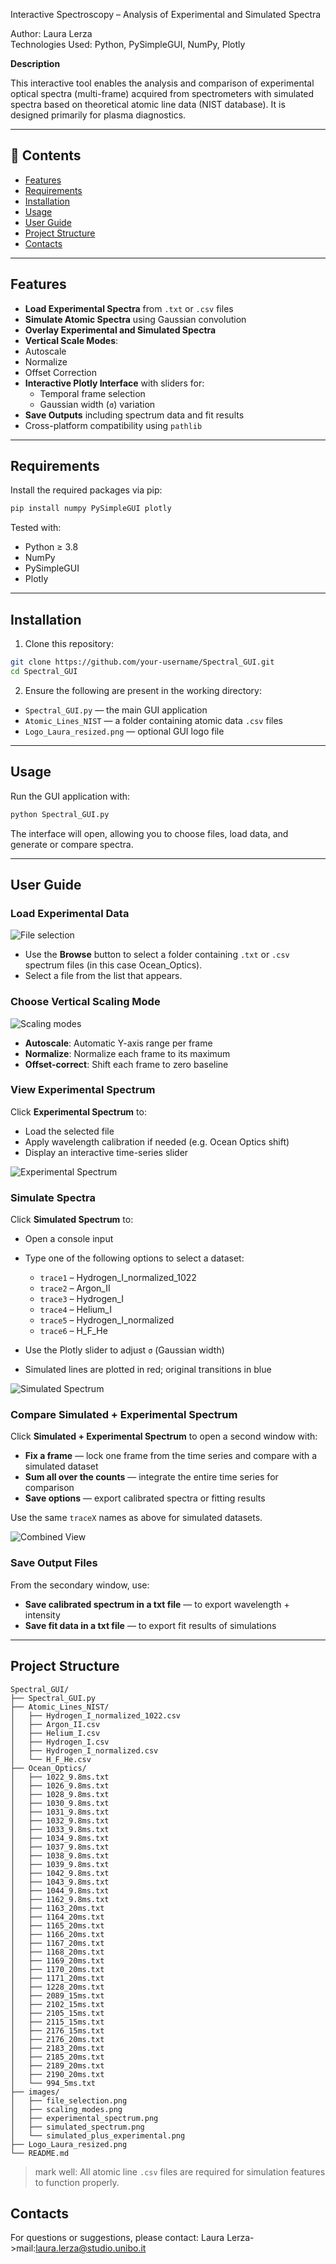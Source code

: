 Interactive Spectroscopy – Analysis of Experimental and Simulated Spectra

Author: Laura Lerza  
Technologies Used: Python, PySimpleGUI, NumPy, Plotly  

**Description**

This interactive tool enables the analysis and comparison of experimental optical spectra (multi-frame) acquired from spectrometers with simulated spectra based on theoretical atomic line data (NIST database). It is designed primarily for plasma diagnostics.

---

## 📁 Contents

- [Features](#-features)
- [Requirements](#-requirements)
- [Installation](#-installation)
- [Usage](#-usage)
- [User Guide](#-user-guide)
- [Project Structure](#-project-structure)
- [Contacts](#-contacts)

---

## Features

- **Load Experimental Spectra** from `.txt` or `.csv` files  
- **Simulate Atomic Spectra** using Gaussian convolution  
- **Overlay Experimental and Simulated Spectra**  
-  **Vertical Scale Modes**:
  - Autoscale
  - Normalize
  - Offset Correction  
- **Interactive Plotly Interface** with sliders for:
  - Temporal frame selection
  - Gaussian width (`σ`) variation  
- **Save Outputs** including spectrum data and fit results  
- Cross-platform compatibility using `pathlib`  

---

## Requirements

Install the required packages via pip:

```bash
pip install numpy PySimpleGUI plotly
```

Tested with:

- Python ≥ 3.8  
- NumPy  
- PySimpleGUI  
- Plotly  

---

## Installation

1. Clone this repository:

```bash
git clone https://github.com/your-username/Spectral_GUI.git
cd Spectral_GUI
```

2. Ensure the following are present in the working directory:

- `Spectral_GUI.py` — the main GUI application  
- `Atomic_Lines_NIST` — a folder containing atomic data `.csv` files  
- `Logo_Laura_resized.png` — optional GUI logo file  

---

## Usage

Run the GUI application with:

```bash
python Spectral_GUI.py
```

The interface will open, allowing you to choose files, load data, and generate or compare spectra.

---

## User Guide

### Load Experimental Data

![File selection](images/file_selection.png)

- Use the **Browse** button to select a folder containing `.txt` or `.csv` spectrum files (in this case Ocean_Optics).  
- Select a file from the list that appears.
  
###  Choose Vertical Scaling Mode

![Scaling modes](images/scaling_modes.png)

- **Autoscale**: Automatic Y-axis range per frame  
- **Normalize**: Normalize each frame to its maximum  
- **Offset-correct**: Shift each frame to zero baseline  

### View Experimental Spectrum

Click **Experimental Spectrum** to:

- Load the selected file  
- Apply wavelength calibration if needed (e.g. Ocean Optics shift)  
- Display an interactive time-series slider  

![Experimental Spectrum](images/experimental_spectrum.png)

### Simulate Spectra

Click **Simulated Spectrum** to:

- Open a console input  
- Type one of the following options to select a dataset:

  - `trace1` – Hydrogen_I_normalized_1022  
  - `trace2` – Argon_II  
  - `trace3` – Hydrogen_I  
  - `trace4` – Helium_I  
  - `trace5` – Hydrogen_I_normalized  
  - `trace6` – H_F_He  

- Use the Plotly slider to adjust `σ` (Gaussian width)  
- Simulated lines are plotted in red; original transitions in blue  

![Simulated Spectrum](images/simulated_spectrum.png)

### Compare Simulated + Experimental Spectrum

Click **Simulated + Experimental Spectrum** to open a second window with:

- **Fix a frame** — lock one frame from the time series and compare with a simulated dataset  
- **Sum all over the counts** — integrate the entire time series for comparison  
- **Save options** — export calibrated spectra or fitting results  

Use the same `traceX` names as above for simulated datasets.

![Combined View](images/Isimulated_plus_experimental.png)

### Save Output Files

From the secondary window, use:

- **Save calibrated spectrum in a txt file** — to export wavelength + intensity  
- **Save fit data in a txt file** — to export fit results of simulations  

---

## Project Structure

```
Spectral_GUI/
├── Spectral_GUI.py
├── Atomic_Lines_NIST/
│   ├── Hydrogen_I_normalized_1022.csv
│   ├── Argon_II.csv
│   ├── Helium_I.csv
│   ├── Hydrogen_I.csv
│   ├── Hydrogen_I_normalized.csv
│   └── H_F_He.csv
├── Ocean_Optics/
│   ├── 1022_9.8ms.txt
│   ├── 1026_9.8ms.txt
│   ├── 1028_9.8ms.txt
│   ├── 1030_9.8ms.txt
│   ├── 1031_9.8ms.txt
│   ├── 1032_9.8ms.txt
│   ├── 1033_9.8ms.txt
│   ├── 1034_9.8ms.txt
│   ├── 1037_9.8ms.txt
│   ├── 1038_9.8ms.txt
│   ├── 1039_9.8ms.txt
│   ├── 1042_9.8ms.txt
│   ├── 1043_9.8ms.txt
│   ├── 1044_9.8ms.txt
│   ├── 1162_9.8ms.txt
│   ├── 1163_20ms.txt
│   ├── 1164_20ms.txt
│   ├── 1165_20ms.txt
│   ├── 1166_20ms.txt
│   ├── 1167_20ms.txt
│   ├── 1168_20ms.txt
│   ├── 1169_20ms.txt
│   ├── 1170_20ms.txt
│   ├── 1171_20ms.txt
│   ├── 1228_20ms.txt
│   ├── 2089_15ms.txt
│   ├── 2102_15ms.txt
│   ├── 2105_15ms.txt
│   ├── 2115_15ms.txt
│   ├── 2176_15ms.txt
│   ├── 2176_20ms.txt
│   ├── 2183_20ms.txt
│   ├── 2185_20ms.txt
│   ├── 2189_20ms.txt
│   ├── 2190_20ms.txt
│   └── 994_5ms.txt
├── images/
│   ├── file_selection.png
│   ├── scaling_modes.png
│   ├── experimental_spectrum.png
│   ├── simulated_spectrum.png
│   └── simulated_plus_experimental.png
├── Logo_Laura_resized.png
└── README.md

```
> mark well: All atomic line `.csv` files are required for simulation features to function properly.


## Contacts

For questions or suggestions, please contact: Laura Lerza->mail:laura.lerza@studio.unibo.it


